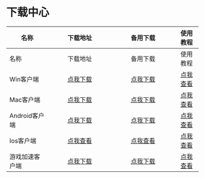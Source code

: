 # 下载中心

<table data-header-hidden><thead><tr><th>名称</th><th width="150" align="center">下载地址</th><th width="150" align="center">备用下载</th><th align="center">使用教程</th></tr></thead><tbody><tr><td>名称</td><td align="center">下载地址</td><td align="center">备用下载</td><td align="center">使用教程</td></tr><tr><td>Win客户端</td><td align="center"><a href="https://alumninpustedutw-my.sharepoint.com/:u:/g/personal/empty_alumni_npust_edu_tw/EVniBHkizqlKiHg3wFthKAEBfH7A7g0i-KzU_OhILulkqw?download=1">点我下载</a></td><td align="center"><a href="https://objectstorage.ap-chuncheon-1.oraclecloud.com/n/ax0y39hi2xwl/b/LJClient/o/LJ.zip">点我下载</a></td><td align="center"><a href="https://docs.lengjiao.me/wiki/win">点我查看</a></td></tr><tr><td>Mac客户端</td><td align="center"><a href="https://alumninpustedutw-my.sharepoint.com/personal/empty_alumni_npust_edu_tw/_layouts/15/download.aspx?e=sOZkpp&#x26;share=EdMA6TFQbaxGmkw7UzJH1lYBPzGwcK2zxvyvDZR4IIHHZw&#x26;cid=ca04c0ce-ea7f-4230-a2a1-cec497bb70ec&#x26;ithint=.dmg">点我下载</a></td><td align="center"><a href="https://fastly.jsdelivr.net/gh/ljsupport/leng/LJ.dmg">点我下载</a></td><td align="center"><a href="https://docs.lengjiao.me/wiki/mac">点我查看</a></td></tr><tr><td>Android客户端</td><td align="center"><a href="https://cdn.jsdelivr.net/gh/LengJiaoSupport/LengJiaoSupport/2v/Client/LJ.apk">点我下载</a></td><td align="center"><a href="https://objectstorage.ap-chuncheon-1.oraclecloud.com/n/ax0y39hi2xwl/b/LJClient/o/LJ.apk">点我下载</a></td><td align="center"><a href="https://docs.lengjiao.me/wiki/android">点我查看</a></td></tr><tr><td>Ios客户端</td><td align="center"><a href="https://docs.lengjiao.me/wiki/ios">点我查看</a></td><td align="center"><a href="https://docs.lengjiao.me/wiki/ios">点我查看</a></td><td align="center"><a href="https://docs.lengjiao.me/wiki/ios">点我查看</a></td></tr><tr><td>游戏加速客户端</td><td align="center"><a href="https://alumninpustedutw-my.sharepoint.com/:u:/g/personal/empty_alumni_npust_edu_tw/EeXO_X-OUzpLjl20ClC6cBoBsmOEpGE4dSYYPAokAGLDSQ?download=1">点我下载</a></td><td align="center"><a href="https://objectstorage.ap-chuncheon-1.oraclecloud.com/n/ax0y39hi2xwl/b/LJClient/o/SSTap-beta-setup-1.0.9.7.zip">点我下载</a></td><td align="center"><a href="https://docs.lengjiao.me/wiki/game">点我查看</a></td></tr></tbody></table>


